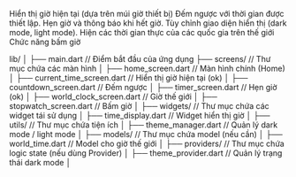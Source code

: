 Hiển thị giờ hiện tại (dựa trên múi giờ thiết bị)
Đếm ngược với thời gian được thiết lập.
Hẹn giờ và thông báo khi hết giờ.
Tùy chỉnh giao diện hiển thị (dark mode, light mode).
Hiện các thời gian thực của các quốc gia trên thế giới
Chức năng bấm giờ 





lib/
│
├── main.dart                    // Điểm bắt đầu của ứng dụng
├── screens/                     // Thư mục chứa các màn hình
│   ├── home_screen.dart         // Màn hình chính (Home)
│   ├── current_time_screen.dart // Hiển thị giờ hiện tại (ok)
│   ├── countdown_screen.dart    // Đếm ngược 
│   ├── timer_screen.dart        // Hẹn giờ  (ok)
│   ├── world_clock_screen.dart  // Giờ thế giới
│   ├── stopwatch_screen.dart    // Bấm giờ
│
├── widgets/                     // Thư mục chứa các widget tái sử dụng
│   ├── time_display.dart        // Widget hiển thị giờ
│
├── utils/                       // Thư mục chứa tiện ích
│   ├── theme_manager.dart       // Quản lý dark mode / light mode
│
├── models/                      // Thư mục chứa model (nếu cần)
│   ├── world_time.dart          // Model cho giờ thế giới
│
├── providers/                   // Thư mục chứa logic state (nếu dùng Provider)
│   ├── theme_provider.dart      // Quản lý trạng thái dark mode
│

